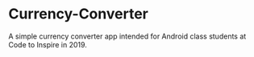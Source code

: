 # Currency-Converter
A simple currency converter app intended for Android class students at Code to Inspire in 2019.
